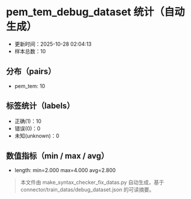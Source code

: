 # pem_tem_debug_dataset 统计（自动生成）

- 更新时间：2025-10-28 02:04:13
- 样本总数：10

## 分布（pairs）
- pem_tem: 10

## 标签统计（labels）
- 正确(1)：10
- 错误(0)：0
- 未知(unknown)：0

## 数值指标（min / max / avg）
- length: min=2.000 max=4.000 avg=2.800

> 本文件由 make_syntax_checker_fix_datas.py 自动生成，基于 connector/train_datas/debug_dataset.json 的可读摘要。